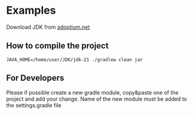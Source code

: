 # Examples

Download JDK from [adoptium.net](https://adoptium.net/temurin/releases/)

## How to compile the project
```
JAVA_HOME=/home/user/JDK/jdk-21 ./gradlew clean jar
```

## For Developers

Please if possible create a new gradle module, copy&paste one of the project and add your change. Name of the new module must be added to the settings.gradle file
